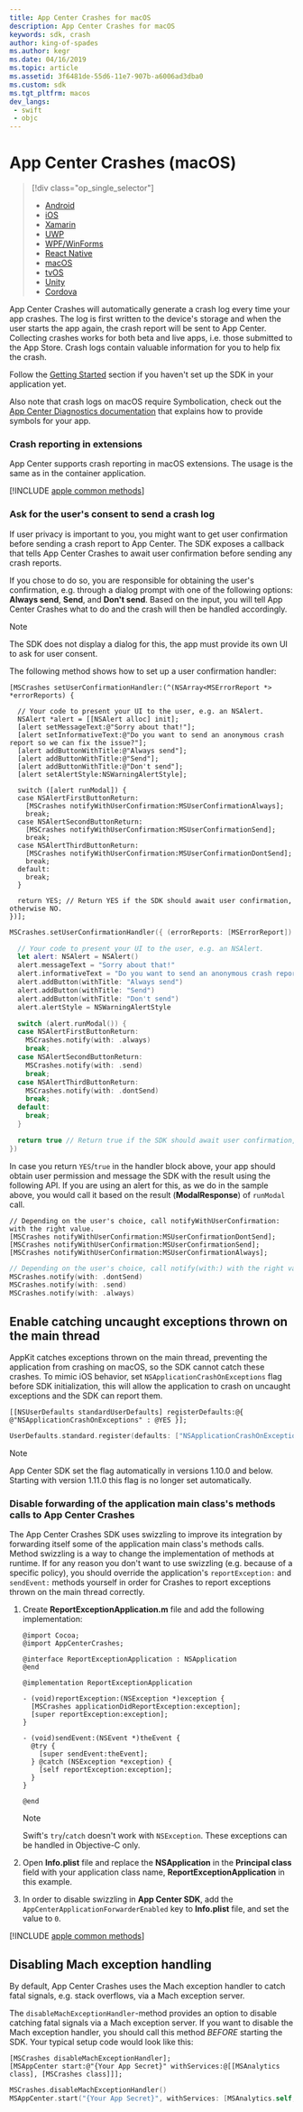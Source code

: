 ```yaml
---
title: App Center Crashes for macOS
description: App Center Crashes for macOS
keywords: sdk, crash
author: king-of-spades
ms.author: kegr
ms.date: 04/16/2019
ms.topic: article
ms.assetid: 3f6481de-55d6-11e7-907b-a6006ad3dba0
ms.custom: sdk
ms.tgt_pltfrm: macos
dev_langs:  
 - swift
 - objc
---
```


# App Center Crashes (macOS)
> [!div  class="op_single_selector"]
> * [Android](android.md)
> * [iOS](ios.md)
> * [Xamarin](xamarin.md)
> * [UWP](uwp.md)
> * [WPF/WinForms](wpf-winforms.md)
> * [React Native](react-native.md)
> * [macOS](macos.md)
> * [tvOS](tvos.md)
> * [Unity](unity.md)
> * [Cordova](cordova.md)

App Center Crashes will automatically generate a crash log every time your app crashes. The log is first written to the device's storage and when the user starts the app again, the crash report will be sent to App Center. Collecting crashes works for both beta and live apps, i.e. those submitted to the App Store. Crash logs contain valuable information for you to help fix the crash.

Follow the [Getting Started](~/sdk/getting-started/macos.md) section if you haven't set up the SDK in your application yet.

Also note that crash logs on macOS require Symbolication, check out the [App Center Diagnostics documentation](~/diagnostics/iOS-symbolication.md) that explains how to provide symbols for your app.

### Crash reporting in extensions

App Center supports crash reporting in macOS extensions. The usage is the same as in the container application.

[!INCLUDE [apple common methods](includes/apple-common-methods-1.md)]

### Ask for the user's consent to send a crash log

If user privacy is important to you, you might want to get user confirmation before sending a crash report to App Center. The SDK exposes a callback that tells App Center Crashes to await user confirmation before sending any crash reports.

If you chose to do so, you are responsible for obtaining the user's confirmation, e.g. through a dialog prompt with one of the following options: **Always send**, **Send**, and **Don't send**. Based on the input, you will tell App Center Crashes what to do and the crash will then be handled accordingly.

> [!NOTE]
> The SDK does not display a dialog for this, the app must provide its own UI to ask for user consent.

The following method shows how to set up a user confirmation handler:

```objc
[MSCrashes setUserConfirmationHandler:(^(NSArray<MSErrorReport *> *errorReports) {

  // Your code to present your UI to the user, e.g. an NSAlert.
  NSAlert *alert = [[NSAlert alloc] init];
  [alert setMessageText:@"Sorry about that!"];
  [alert setInformativeText:@"Do you want to send an anonymous crash report so we can fix the issue?"];
  [alert addButtonWithTitle:@"Always send"];
  [alert addButtonWithTitle:@"Send"];
  [alert addButtonWithTitle:@"Don't send"];
  [alert setAlertStyle:NSWarningAlertStyle];

  switch ([alert runModal]) {
  case NSAlertFirstButtonReturn:
    [MSCrashes notifyWithUserConfirmation:MSUserConfirmationAlways];
    break;
  case NSAlertSecondButtonReturn:
    [MSCrashes notifyWithUserConfirmation:MSUserConfirmationSend];
    break;
  case NSAlertThirdButtonReturn:
    [MSCrashes notifyWithUserConfirmation:MSUserConfirmationDontSend];
    break;
  default:
    break;
  }

  return YES; // Return YES if the SDK should await user confirmation, otherwise NO.
})];
```
```swift
MSCrashes.setUserConfirmationHandler({ (errorReports: [MSErrorReport]) in

  // Your code to present your UI to the user, e.g. an NSAlert.
  let alert: NSAlert = NSAlert()
  alert.messageText = "Sorry about that!"
  alert.informativeText = "Do you want to send an anonymous crash report so we can fix the issue?"
  alert.addButton(withTitle: "Always send")
  alert.addButton(withTitle: "Send")
  alert.addButton(withTitle: "Don't send")
  alert.alertStyle = NSWarningAlertStyle

  switch (alert.runModal()) {
  case NSAlertFirstButtonReturn:
    MSCrashes.notify(with: .always)
    break;
  case NSAlertSecondButtonReturn:
    MSCrashes.notify(with: .send)
    break;
  case NSAlertThirdButtonReturn:
    MSCrashes.notify(with: .dontSend)
    break;
  default:
    break;
  }

  return true // Return true if the SDK should await user confirmation, otherwise return false.
})
```

In case you return `YES`/`true` in the handler block above, your app should obtain user permission and message the SDK with the result using the following API. If you are using an alert for this, as we do in the sample above, you would call it based on the result (**ModalResponse**) of `runModal` call.

```objc
// Depending on the user's choice, call notifyWithUserConfirmation: with the right value.
[MSCrashes notifyWithUserConfirmation:MSUserConfirmationDontSend];
[MSCrashes notifyWithUserConfirmation:MSUserConfirmationSend];
[MSCrashes notifyWithUserConfirmation:MSUserConfirmationAlways];
```
```swift
// Depending on the user's choice, call notify(with:) with the right value.
MSCrashes.notify(with: .dontSend)
MSCrashes.notify(with: .send)
MSCrashes.notify(with: .always)
```

## Enable catching uncaught exceptions thrown on the main thread

AppKit catches exceptions thrown on the main thread, preventing the application from crashing on macOS, so the SDK cannot catch these crashes. To mimic iOS behavior, set `NSApplicationCrashOnExceptions` flag before SDK initialization, this will allow the application to crash on uncaught exceptions and the SDK can report them.

```objc
[[NSUserDefaults standardUserDefaults] registerDefaults:@{ @"NSApplicationCrashOnExceptions" : @YES }];
```
```swift
UserDefaults.standard.register(defaults: ["NSApplicationCrashOnExceptions": true])
```

> [!NOTE]
> App Center SDK set the flag automatically in versions 1.10.0 and below. Starting with version 1.11.0 this flag is no longer set automatically.

### Disable forwarding of the application main class's methods calls to App Center Crashes

The App Center Crashes SDK uses swizzling to improve its integration by forwarding itself some of the application main class's methods calls. Method swizzling is a way to change the implementation of methods at runtime. If for any reason you don't want to use swizzling (e.g. because of a specific policy), you should override the application's `reportException:` and `sendEvent:` methods yourself in order for Crashes to report exceptions thrown on the main thread correctly.

1. Create **ReportExceptionApplication.m** file and add the following implementation:

    ```objc
    @import Cocoa;
    @import AppCenterCrashes;

    @interface ReportExceptionApplication : NSApplication
    @end

    @implementation ReportExceptionApplication

    - (void)reportException:(NSException *)exception {
      [MSCrashes applicationDidReportException:exception];
      [super reportException:exception];
    }

    - (void)sendEvent:(NSEvent *)theEvent {
      @try {
        [super sendEvent:theEvent];
      } @catch (NSException *exception) {
        [self reportException:exception];
      }
    }

    @end
    ```

    > [!NOTE]
    > Swift's `try`/`catch` doesn't work with `NSException`. These exceptions can be handled in Objective-C only.

2. Open **Info.plist** file and replace the **NSApplication** in the **Principal class** field with your application class name, **ReportExceptionApplication** in this example.

3. In order to disable swizzling in **App Center SDK**, add the `AppCenterApplicationForwarderEnabled` key to **Info.plist** file, and set the value to `0`.

[!INCLUDE [apple common methods](includes/apple-common-methods-2.md)]

## Disabling Mach exception handling

By default, App Center Crashes uses the Mach exception handler to catch fatal signals, e.g. stack overflows, via a Mach exception server.

The `disableMachExceptionHandler`-method provides an option to disable catching fatal signals via a Mach exception server. If you want to disable the Mach exception handler, you should call this method *BEFORE* starting the SDK. Your typical setup code would look like this:

```objc
[MSCrashes disableMachExceptionHandler];
[MSAppCenter start:@"{Your App Secret}" withServices:@[[MSAnalytics class], [MSCrashes class]]];
```
```swift
MSCrashes.disableMachExceptionHandler()
MSAppCenter.start("{Your App Secret}", withServices: [MSAnalytics.self, MSCrashes.self])
```
